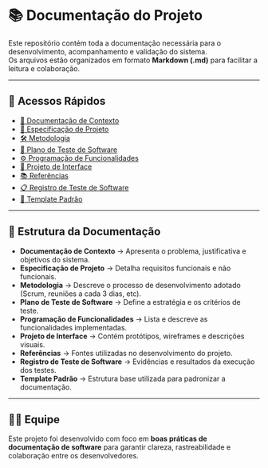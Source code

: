 # 📚 Documentação do Projeto

Este repositório contém toda a documentação necessária para o desenvolvimento, acompanhamento e validação do sistema.  
Os arquivos estão organizados em formato **Markdown (.md)** para facilitar a leitura e colaboração.

---

## 📂 Acessos Rápidos

- [📖 Documentação de Contexto](./Documentação%20de%20contexto.md)  
- [📑 Especificação de Projeto](./Especificação%20de%20projeto.md)  
- [🛠️ Metodologia](./Metodologia.md)  
- [🧪 Plano de Teste de Software](./Plano%20de%20teste%20de%20software.md)  
- [⚙️ Programação de Funcionalidades](./Programação%20de%20funcionalidades.md)  
- [🎨 Projeto de Interface](./Projeto%20de%20interface.Md)  
- [📚 Referências](./Referências.md)  
- [📋 Registro de Teste de Software](./Registro%20de%20teste%20de%20software.md)  
- [📌 Template Padrão](./Template%20padrão.md)  

---

## 📝 Estrutura da Documentação

- **Documentação de Contexto** → Apresenta o problema, justificativa e objetivos do sistema.  
- **Especificação de Projeto** → Detalha requisitos funcionais e não funcionais.  
- **Metodologia** → Descreve o processo de desenvolvimento adotado (Scrum, reuniões a cada 3 dias, etc).  
- **Plano de Teste de Software** → Define a estratégia e os critérios de teste.  
- **Programação de Funcionalidades** → Lista e descreve as funcionalidades implementadas.  
- **Projeto de Interface** → Contém protótipos, wireframes e descrições visuais.  
- **Referências** → Fontes utilizadas no desenvolvimento do projeto.  
- **Registro de Teste de Software** → Evidências e resultados da execução dos testes.  
- **Template Padrão** → Estrutura base utilizada para padronizar a documentação.  

---

## 👨‍💻 Equipe

Este projeto foi desenvolvido com foco em **boas práticas de documentação de software** para garantir clareza, rastreabilidade e colaboração entre os desenvolvedores.
